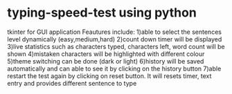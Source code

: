 # typing-speed-test using python 
tkinter for GUI application
Feautures include:
1)able to select the sentences level dynamically (easy,medium,hard)
2)count down timer will be displayed
3)live statistics such as characters typed, characters left, word count will be shown
4)mistaken characters will be highlighted with different colour
5)theme switching can be done (dark or light)
6)history will be saved automatically and can able to see it by clicking on the history button
7)able restart the test again by clicking on reset button. It will resets timer, text entry and provides different sentence to type
